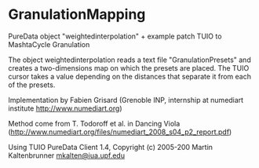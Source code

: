 GranulationMapping
==================


PureData object "weightedinterpolation" + example patch TUIO to MashtaCycle Granulation

The object weightedinterpolation reads a text file "GranulationPresets" and creates a two-dimensions map on which the presets are placed.
The TUIO cursor takes a value depending on the distances that separate it from each of the presets.


Implementation by Fabien Grisard (Grenoble INP, internship at numediart institute http://www.numediart.org)

Method come from T. Todoroff et al. in Dancing Viola (http://www.numediart.org/files/numediart_2008_s04_p2_report.pdf)


Using TUIO PureData Client 1.4, Copyright (c) 2005-200 Martin Kaltenbrunner <mkalten@iua.upf.edu>
